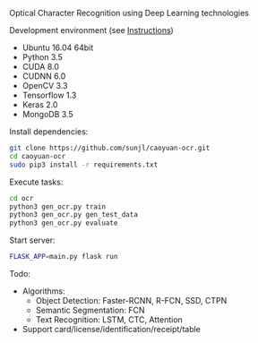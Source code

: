 Optical Character Recognition using Deep Learning technologies

Development environment (see [Instructions](https://github.com/sunjl/development-environment))

* Ubuntu 16.04 64bit
* Python 3.5
* CUDA 8.0
* CUDNN 6.0
* OpenCV 3.3
* Tensorflow 1.3
* Keras 2.0
* MongoDB 3.5


Install dependencies:

```sh
git clone https://github.com/sunjl/caoyuan-ocr.git
cd caoyuan-ocr
sudo pip3 install -r requirements.txt
```

Execute tasks:

```sh
cd ocr
python3 gen_ocr.py train
python3 gen_ocr.py gen_test_data
python3 gen_ocr.py evaluate
```

Start server:
```sh
FLASK_APP=main.py flask run
```

Todo:
* Algorithms:
  * Object Detection: Faster-RCNN, R-FCN, SSD, CTPN
  * Semantic Segmentation: FCN
  * Text Recognition: LSTM, CTC, Attention
* Support card/license/identification/receipt/table
